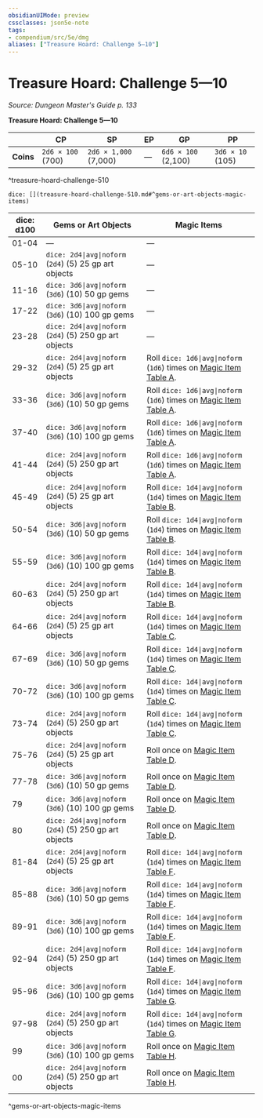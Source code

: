 ```yaml
---
obsidianUIMode: preview
cssclasses: json5e-note
tags:
- compendium/src/5e/dmg
aliases: ["Treasure Hoard: Challenge 5—10"]
---
```

# Treasure Hoard: Challenge 5—10
*Source: Dungeon Master's Guide p. 133* 

**Treasure Hoard: Challenge 5—10**

|  | CP | SP | EP | GP | PP |
|--|----|----|----|----|----|
| **Coins** | `2d6 × 100` (700) | `2d6 × 1,000` (7,000) | — | `6d6 × 100` (2,100) | `3d6 × 10` (105) |
^treasure-hoard-challenge-510

`dice: [](treasure-hoard-challenge-510.md#^gems-or-art-objects-magic-items)`

| dice: d100 | Gems or Art Objects | Magic Items |
|------------|---------------------|-------------|
| 01-04 | — | — |
| 05-10 | `dice: 2d4\|avg\|noform` (`2d4`) (5) 25 gp art objects | — |
| 11-16 | `dice: 3d6\|avg\|noform` (`3d6`) (10) 50 gp gems | — |
| 17-22 | `dice: 3d6\|avg\|noform` (`3d6`) (10) 100 gp gems | — |
| 23-28 | `dice: 2d4\|avg\|noform` (`2d4`) (5) 250 gp art objects | — |
| 29-32 | `dice: 2d4\|avg\|noform` (`2d4`) (5) 25 gp art objects | Roll `dice: 1d6\|avg\|noform` (`1d6`) times on [Magic Item Table A](/3-Mechanics/CLI/tables/magic-item-table-a.md). |
| 33-36 | `dice: 3d6\|avg\|noform` (`3d6`) (10) 50 gp gems | Roll `dice: 1d6\|avg\|noform` (`1d6`) times on [Magic Item Table A](/3-Mechanics/CLI/tables/magic-item-table-a.md). |
| 37-40 | `dice: 3d6\|avg\|noform` (`3d6`) (10) 100 gp gems | Roll `dice: 1d6\|avg\|noform` (`1d6`) times on [Magic Item Table A](/3-Mechanics/CLI/tables/magic-item-table-a.md). |
| 41-44 | `dice: 2d4\|avg\|noform` (`2d4`) (5) 250 gp art objects | Roll `dice: 1d6\|avg\|noform` (`1d6`) times on [Magic Item Table A](/3-Mechanics/CLI/tables/magic-item-table-a.md). |
| 45-49 | `dice: 2d4\|avg\|noform` (`2d4`) (5) 25 gp art objects | Roll `dice: 1d4\|avg\|noform` (`1d4`) times on [Magic Item Table B](/3-Mechanics/CLI/tables/magic-item-table-b.md). |
| 50-54 | `dice: 3d6\|avg\|noform` (`3d6`) (10) 50 gp gems | Roll `dice: 1d4\|avg\|noform` (`1d4`) times on [Magic Item Table B](/3-Mechanics/CLI/tables/magic-item-table-b.md). |
| 55-59 | `dice: 3d6\|avg\|noform` (`3d6`) (10) 100 gp gems | Roll `dice: 1d4\|avg\|noform` (`1d4`) times on [Magic Item Table B](/3-Mechanics/CLI/tables/magic-item-table-b.md). |
| 60-63 | `dice: 2d4\|avg\|noform` (`2d4`) (5) 250 gp art objects | Roll `dice: 1d4\|avg\|noform` (`1d4`) times on [Magic Item Table B](/3-Mechanics/CLI/tables/magic-item-table-b.md). |
| 64-66 | `dice: 2d4\|avg\|noform` (`2d4`) (5) 25 gp art objects | Roll `dice: 1d4\|avg\|noform` (`1d4`) times on [Magic Item Table C](/3-Mechanics/CLI/tables/magic-item-table-c.md). |
| 67-69 | `dice: 3d6\|avg\|noform` (`3d6`) (10) 50 gp gems | Roll `dice: 1d4\|avg\|noform` (`1d4`) times on [Magic Item Table C](/3-Mechanics/CLI/tables/magic-item-table-c.md). |
| 70-72 | `dice: 3d6\|avg\|noform` (`3d6`) (10) 100 gp gems | Roll `dice: 1d4\|avg\|noform` (`1d4`) times on [Magic Item Table C](/3-Mechanics/CLI/tables/magic-item-table-c.md). |
| 73-74 | `dice: 2d4\|avg\|noform` (`2d4`) (5) 250 gp art objects | Roll `dice: 1d4\|avg\|noform` (`1d4`) times on [Magic Item Table C](/3-Mechanics/CLI/tables/magic-item-table-c.md). |
| 75-76 | `dice: 2d4\|avg\|noform` (`2d4`) (5) 25 gp art objects | Roll once on [Magic Item Table D](/3-Mechanics/CLI/tables/magic-item-table-d.md). |
| 77-78 | `dice: 3d6\|avg\|noform` (`3d6`) (10) 50 gp gems | Roll once on [Magic Item Table D](/3-Mechanics/CLI/tables/magic-item-table-d.md). |
| 79 | `dice: 3d6\|avg\|noform` (`3d6`) (10) 100 gp gems | Roll once on [Magic Item Table D](/3-Mechanics/CLI/tables/magic-item-table-d.md). |
| 80 | `dice: 2d4\|avg\|noform` (`2d4`) (5) 250 gp art objects | Roll once on [Magic Item Table D](/3-Mechanics/CLI/tables/magic-item-table-d.md). |
| 81-84 | `dice: 2d4\|avg\|noform` (`2d4`) (5) 25 gp art objects | Roll `dice: 1d4\|avg\|noform` (`1d4`) times on [Magic Item Table F](/3-Mechanics/CLI/tables/magic-item-table-f.md). |
| 85-88 | `dice: 3d6\|avg\|noform` (`3d6`) (10) 50 gp gems | Roll `dice: 1d4\|avg\|noform` (`1d4`) times on [Magic Item Table F](/3-Mechanics/CLI/tables/magic-item-table-f.md). |
| 89-91 | `dice: 3d6\|avg\|noform` (`3d6`) (10) 100 gp gems | Roll `dice: 1d4\|avg\|noform` (`1d4`) times on [Magic Item Table F](/3-Mechanics/CLI/tables/magic-item-table-f.md). |
| 92-94 | `dice: 2d4\|avg\|noform` (`2d4`) (5) 250 gp art objects | Roll `dice: 1d4\|avg\|noform` (`1d4`) times on [Magic Item Table F](/3-Mechanics/CLI/tables/magic-item-table-f.md). |
| 95-96 | `dice: 3d6\|avg\|noform` (`3d6`) (10) 100 gp gems | Roll `dice: 1d4\|avg\|noform` (`1d4`) times on [Magic Item Table G](/3-Mechanics/CLI/tables/magic-item-table-g.md). |
| 97-98 | `dice: 2d4\|avg\|noform` (`2d4`) (5) 250 gp art objects | Roll `dice: 1d4\|avg\|noform` (`1d4`) times on [Magic Item Table G](/3-Mechanics/CLI/tables/magic-item-table-g.md). |
| 99 | `dice: 3d6\|avg\|noform` (`3d6`) (10) 100 gp gems | Roll once on [Magic Item Table H](/3-Mechanics/CLI/tables/magic-item-table-h.md). |
| 00 | `dice: 2d4\|avg\|noform` (`2d4`) (5) 250 gp art objects | Roll once on [Magic Item Table H](/3-Mechanics/CLI/tables/magic-item-table-h.md). |
^gems-or-art-objects-magic-items